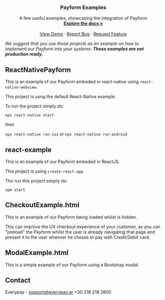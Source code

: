 <p align="center">

  <h3 align="center">Payform Examples</h3>

  <p align="center">
    A few useful examples, showcasing the integration of Payform
    <br />
    <a href="https://docs.everypay.gr/v2"><strong>Explore the docs »</strong></a>
    <br />
    <br />
    <a href="https://docs.everypay.gr/v2/accept-payments/payform-examples/">View Demo</a>
    ·
    <a href="https://github.com/everypay/payform-public/issues">Report Bug</a>
    ·
    <a href="https://github.com/everypay/payform-public/issues">Request Feature</a>
  </p>
</p>

*We suggest that you use those projects as an example on how to implement our Payform into your systems. **Those examples are not production ready.***

## ReactNativePayform

This is an example of our Payform embeded in react-native using ```react-native-webview```. 

This project is usng the default React-Native example.

To run the project simply do:

```npx react-native start```

then 

```npx react-native run-ios``` or ```npx react-native run-android```


## react-example

This is an example of our Payform embeded in ReactJS.

This project is using ```create-react-app```.

Tho run this project simply do: 

```npm start```

## CheckoutExample.html

This is an example of our Payform being loaded whilst is hidden.

This can improve the UX checkout experience of your customer, as you can "preload" the Payform whilst the user is already navigating that page and present it to the user whenver he choses to pay with Credit/Debit card.

## ModalExample.html

This is a simple example of our Payform using a Bootstrap modal.

<!-- CONTACT -->
## Contact

Everypay - 
support@everypay.gr
+30 218 218 2800

